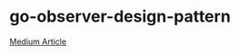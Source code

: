 # go-observer-design-pattern

[Medium Article](https://medium.com/@remind.stephen.to.do.sth/empowering-your-code-a-practical-guide-to-mastering-the-observer-design-pattern-c9348d2126d1)
